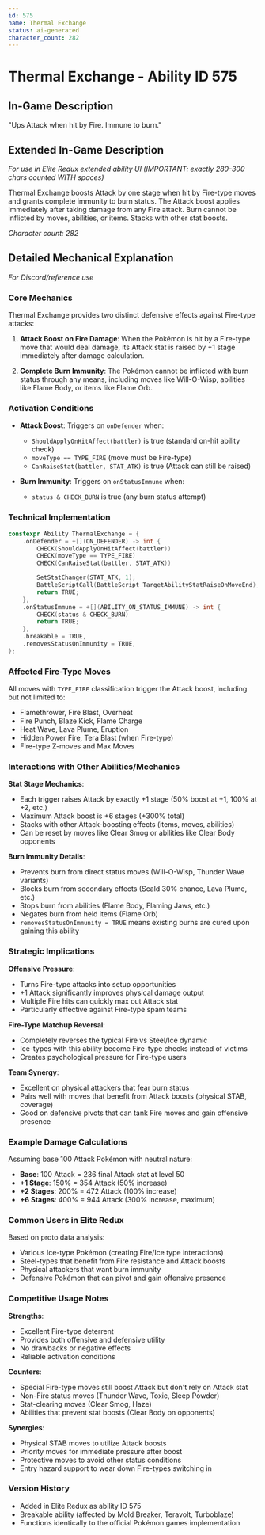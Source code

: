 ```yaml
---
id: 575
name: Thermal Exchange
status: ai-generated
character_count: 282
---
```


# Thermal Exchange - Ability ID 575

## In-Game Description
"Ups Attack when hit by Fire. Immune to burn."

## Extended In-Game Description
*For use in Elite Redux extended ability UI (IMPORTANT: exactly 280-300 chars counted WITH spaces)*

Thermal Exchange boosts Attack by one stage when hit by Fire-type moves and grants complete immunity to burn status. The Attack boost applies immediately after taking damage from any Fire attack. Burn cannot be inflicted by moves, abilities, or items. Stacks with other stat boosts.

*Character count: 282*

## Detailed Mechanical Explanation
*For Discord/reference use*

### Core Mechanics
Thermal Exchange provides two distinct defensive effects against Fire-type attacks:

1. **Attack Boost on Fire Damage**: When the Pokémon is hit by a Fire-type move that would deal damage, its Attack stat is raised by +1 stage immediately after damage calculation.

2. **Complete Burn Immunity**: The Pokémon cannot be inflicted with burn status through any means, including moves like Will-O-Wisp, abilities like Flame Body, or items like Flame Orb.

### Activation Conditions
- **Attack Boost**: Triggers on `onDefender` when:
  - `ShouldApplyOnHitAffect(battler)` is true (standard on-hit ability check)
  - `moveType == TYPE_FIRE` (move must be Fire-type)
  - `CanRaiseStat(battler, STAT_ATK)` is true (Attack can still be raised)

- **Burn Immunity**: Triggers on `onStatusImmune` when:
  - `status & CHECK_BURN` is true (any burn status attempt)

### Technical Implementation
```cpp
constexpr Ability ThermalExchange = {
    .onDefender = +[](ON_DEFENDER) -> int {
        CHECK(ShouldApplyOnHitAffect(battler))
        CHECK(moveType == TYPE_FIRE)
        CHECK(CanRaiseStat(battler, STAT_ATK))

        SetStatChanger(STAT_ATK, 1);
        BattleScriptCall(BattleScript_TargetAbilityStatRaiseOnMoveEnd);
        return TRUE;
    },
    .onStatusImmune = +[](ABILITY_ON_STATUS_IMMUNE) -> int {
        CHECK(status & CHECK_BURN)
        return TRUE;
    },
    .breakable = TRUE,
    .removesStatusOnImmunity = TRUE,
};
```

### Affected Fire-Type Moves
All moves with `TYPE_FIRE` classification trigger the Attack boost, including but not limited to:
- Flamethrower, Fire Blast, Overheat
- Fire Punch, Blaze Kick, Flame Charge
- Heat Wave, Lava Plume, Eruption
- Hidden Power Fire, Tera Blast (when Fire-type)
- Fire-type Z-moves and Max Moves

### Interactions with Other Abilities/Mechanics

**Stat Stage Mechanics**:
- Each trigger raises Attack by exactly +1 stage (50% boost at +1, 100% at +2, etc.)
- Maximum Attack boost is +6 stages (+300% total)
- Stacks with other Attack-boosting effects (items, moves, abilities)
- Can be reset by moves like Clear Smog or abilities like Clear Body opponents

**Burn Immunity Details**:
- Prevents burn from direct status moves (Will-O-Wisp, Thunder Wave variants)
- Blocks burn from secondary effects (Scald 30% chance, Lava Plume, etc.)
- Stops burn from abilities (Flame Body, Flaming Jaws, etc.)
- Negates burn from held items (Flame Orb)
- `removesStatusOnImmunity = TRUE` means existing burns are cured upon gaining this ability

### Strategic Implications

**Offensive Pressure**:
- Turns Fire-type attacks into setup opportunities
- +1 Attack significantly improves physical damage output
- Multiple Fire hits can quickly max out Attack stat
- Particularly effective against Fire-type spam teams

**Fire-Type Matchup Reversal**:
- Completely reverses the typical Fire vs Steel/Ice dynamic
- Ice-types with this ability become Fire-type checks instead of victims
- Creates psychological pressure for Fire-type users

**Team Synergy**:
- Excellent on physical attackers that fear burn status
- Pairs well with moves that benefit from Attack boosts (physical STAB, coverage)
- Good on defensive pivots that can tank Fire moves and gain offensive presence

### Example Damage Calculations
Assuming base 100 Attack Pokémon with neutral nature:
- **Base**: 100 Attack = 236 final Attack stat at level 50
- **+1 Stage**: 150% = 354 Attack (50% increase)
- **+2 Stages**: 200% = 472 Attack (100% increase)
- **+6 Stages**: 400% = 944 Attack (300% increase, maximum)

### Common Users in Elite Redux
Based on proto data analysis:
- Various Ice-type Pokémon (creating Fire/Ice type interactions)
- Steel-types that benefit from Fire resistance and Attack boosts
- Physical attackers that want burn immunity
- Defensive Pokémon that can pivot and gain offensive presence

### Competitive Usage Notes

**Strengths**:
- Excellent Fire-type deterrent
- Provides both offensive and defensive utility
- No drawbacks or negative effects
- Reliable activation conditions

**Counters**:
- Special Fire-type moves still boost Attack but don't rely on Attack stat
- Non-Fire status moves (Thunder Wave, Toxic, Sleep Powder)
- Stat-clearing moves (Clear Smog, Haze)
- Abilities that prevent stat boosts (Clear Body on opponents)

**Synergies**:
- Physical STAB moves to utilize Attack boosts
- Priority moves for immediate pressure after boost
- Protective moves to avoid other status conditions
- Entry hazard support to wear down Fire-types switching in

### Version History
- Added in Elite Redux as ability ID 575
- Breakable ability (affected by Mold Breaker, Teravolt, Turboblaze)
- Functions identically to the official Pokémon games implementation
